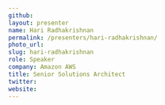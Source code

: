```yaml
---
github:
layout: presenter
name: Hari Radhakrishnan
permalink: /presenters/hari-radhakrishnan/
photo_url:
slug: hari-radhakrishnan
role: Speaker
company: Amazon AWS
title: Senior Solutions Architect
twitter:
website:
---
```

